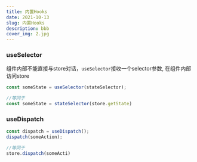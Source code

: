 ```yaml
---
title: 内置Hooks
date: 2021-10-13
slug: 内置Hooks
description: bbb
cover_img: 2.jpg
---
```



### useSelector

​	组件内部不能直接与store对话，`useSelector`接收一个selector参数, 在组件内部访问store

```jsx
const someState = useSelector(stateSelector);

//等同于
const someState = stateSelector(store.getState)
```

 

### useDispatch

```jsx
const dispatch = useDispatch();
dispatch(someAction);

//等同于
store.dispatch(someActi)
```

